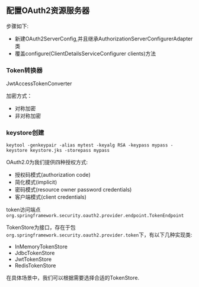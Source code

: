 ## 配置OAuth2资源服务器

步骤如下:
* 新建OAuth2ServerConfig,并且继承AuthorizationServerConfigurerAdapter类
* 覆盖configure(ClientDetailsServiceConfigurer clients)方法

### Token转换器
JwtAccessTokenConverter

加密方式：
* 对称加密
* 非对称加密

### keystore创建
```text
keytool -genkeypair -alias mytest -keyalg RSA -keypass mypass -keystore keystore.jks -storepass mypass
```

OAuth2.0为我们提供四种授权方式:
* 授权码模式(authorization code)
* 简化模式(implicit)
* 密码模式(resource owner password credentials)
* 客户端模式(client credentials)

token访问端点`org.springframework.security.oauth2.provider.endpoint.TokenEndpoint`

TokenStore为接口，存在于包`org.springframework.security.oauth2.provider.token`下，有以下几种实现类:
* InMemoryTokenStore
* JdbcTokenStore
* JwtTokenStore
* RedisTokenStore

在具体场景中，我们可以根据需要选择合适的TokenStore.
